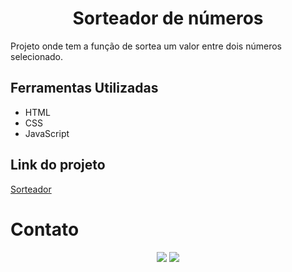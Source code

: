 # <div align="center">Sorteador de números</div>

  Projeto onde tem a função de sortea um valor entre dois números selecionado.

## Ferramentas Utilizadas
 * HTML
 * CSS
 * JavaScript

 ## Link do projeto
<a href="https://sorteado.netlify.app/" target="_blank">Sorteador</a>

# Contato
<div align="center">
  <a href ="tiagobsb31@gmail.com"><img src="https://img.shields.io/badge/Gmail-D14836?style=for-the-badge&logo=gmail&logoColor=white" target="_blank"></a>
  <a href="https://www.linkedin.com/in/tiago-silva-b11350197/" target="_blank"><img src="https://img.shields.io/badge/-LinkedIn-%230077B5?style=for-the-badge&logo=linkedin&logoColor=white" target="_blank"></a>   
</div>

